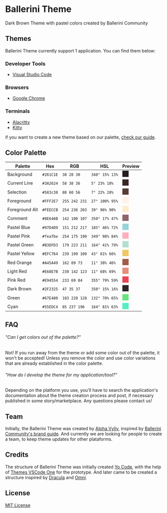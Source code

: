 # Ballerini Theme
Dark Brown Theme with pastel colors created by Ballerini Community
## Themes
Ballerini Theme currently support 1 application. You can find them below:
### Developer Tools
* [Visual Studio Code](https://github.com/Ballerini-Theme/visual-studio-code)
### Browsers
* [Google Chrome](https://github.com/Ballerini-Theme/google-chrome)
### Terminals
* [Alacritty](https://github.com/Ballerini-Theme/alacritty)
* [Kitty](https://github.com/Ballerini-Theme/kitty)

if you want to create a new theme based on our palette, [check our guide](https://github.com/Ballerini-Theme/ballerini-theme/blob/main/CONTRIBUTING.md).
## Color Palette

Palette        | Hex       | RGB           | HSL               | Preview
---            | ---       | ---           | ---               | ---
Background     | `#261C1E` | `38 28 30`    | `348° 15% 13%`    |![Background Color](./palette/background.png)
Current Line   | `#3A2624` | `58 38 36`    | `5° 23% 18%`      |![Current Line Color](./palette/current_line.png)
Selection      | `#583c38` | `88 60 56`    | `7° 22% 28%`      |![Selection Color](./palette/selection.png)
Foreground     | `#FFF2E7` | `255 242 231` | `27° 100% 95%`    |![Foreground Color](./palette/foreground.png)
Foreground Alt | `#FEECCB` | `254 236 203` | `39° 96% 90%`     |![Foreground Alt Color](./palette/foreground_alt.png)
Comment        | `#8E646B` | `142 100 107` | `350° 17% 47%`    |![Comment Color](./palette/comment.png)
Pastel Blue    | `#97D4D9` | `151 212 217` | `185° 46% 72%`    |![Pastel Blue Color](./palette/pastel_blue.png)
Pastel Pink    | `#feafbe` | `254 175 190` | `349° 98% 84%`    |![Pastel Pink Color](./palette/pastel_pink.png)
Pastel Green   | `#B3DFD3` | `179 223 211` | `164° 41% 79%`    |![Pastel Green Color](./palette/pastel_green.png)
Pastel Yellow  | `#EFC764` | `239 199 100` | `43° 81% 66%`     |![Pastel Yellow Color](./palette/pastel_yellow.png)
Red Orange     | `#A45A49` | `162 89 73`   | `11° 38% 46%`     |![Red Orange Color](./palette/red_orange.png)
Light Red      | `#E68E7B` | `230 142 123` | `11° 68% 69%`     |![Light Red Color](./palette/light_red.png)
Pink Red       | `#E94554` | `233 69 84`   | `355° 79% 59%`    |![Pink Red Color](./palette/pink_red.png)
Dark Brown     | `#2F2325` | `47 35 37`    | `350° 15% 16%`    |![Dark Brown Color](./palette/dark_brown.png)
Green          | `#67E480` | `103 228 128` | `132° 70% 65%`    |![Green Color](./palette/green.png)
Cyan           | `#55EDC4` | `85 237 196`  | `164° 81% 63%`    |![Cyan Color](./palette/cyan.png)

## FAQ

###### "Can I get colors out of the palette?"

Not! If you run away from the theme or add some color out of the palette, it won't be accepted! Unless you remove the color and use color variations that are already established in the color palette.

###### "How do I develop the theme for my application/tool?"

Depending on the platform you use, you'll have to search the application's documentation about the theme creation process and post, if necessary published in some story/marketplace. Any questions please contact us!

## Team

Initially, the Ballerini Theme was created by [Alpha Vylly](https://github.com/AlphaLawless), inspired by [Ballerini Community's brand guide](https://github.com/Ballerini-Server/BrandGuide). And currently we are looking for people to create a team, to keep theme updates for other plataforms.
## Credits
The structure of Ballerini Theme was initially created [Yo Code](https://vscode.readthedocs.io/en/latest/extensions/yocode/), with the help of [Themes VSCode One](https://themes.vscode.one) for the prototype. And later came to be created a structure inspired by [Dracula](https://github.com/dracula) and [Omni](https://github.com/getomni).

## License

[MIT License](./LICENSE)
